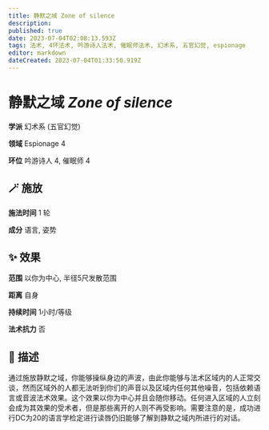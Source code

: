 ```yaml
---
title: 静默之域 Zone of silence
description: 
published: true
date: 2023-07-04T02:08:13.593Z
tags: 法术, 4环法术, 吟游诗人法术, 催眠师法术, 幻术系, 五官幻觉, espionage
editor: markdown
dateCreated: 2023-07-04T01:33:50.919Z
---
```


# **静默之域** *Zone of silence*

**学派** 幻术系 (五官幻觉) 

**领域** Espionage 4

**环位** 吟游诗人 4, 催眠师 4

## 🪄 施放

**施法时间** 1 轮

**成分** 语言, 姿势

## ✨ 效果  

**范围** 以你为中心, 半径5尺发散范围

**距离** 自身  

**持续时间** 1小时/等级 

**法术抗力** 否

## 📖 描述

通过施放静默之域，你能够操纵身边的声波，由此你能够与法术区域内的人正常交谈，然而区域外的人都无法听到你们的声音以及区域内任何其他噪音，包括依赖语言或音波法术效果。这个效果以你为中心并且会随你移动。任何进入区域的人立刻会成为其效果的受术者，但是那些离开的人则不再受影响。需要注意的是，成功进行DC为20的语言学检定进行读唇仍旧能够了解到静默之域内所进行的对话。
    